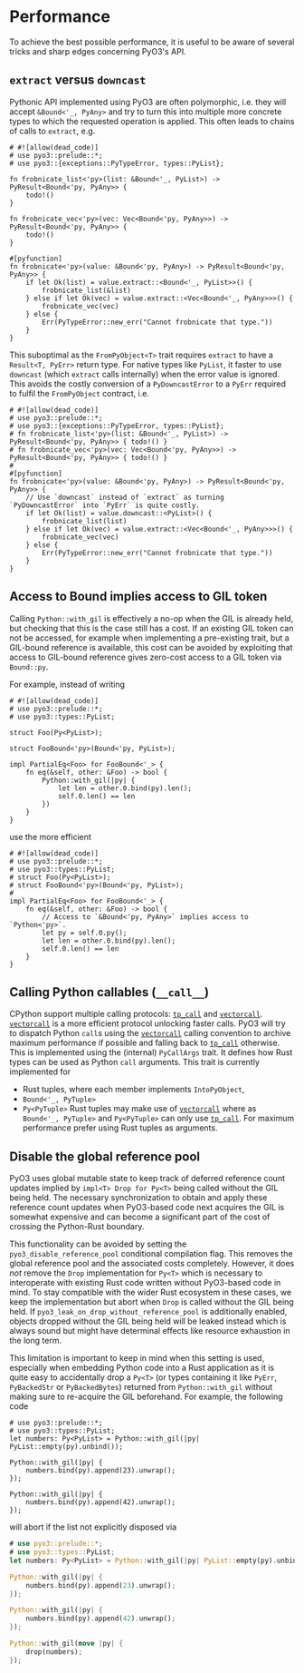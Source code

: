 # Performance

To achieve the best possible performance, it is useful to be aware of several tricks and sharp edges concerning PyO3's API.

## `extract` versus `downcast`

Pythonic API implemented using PyO3 are often polymorphic, i.e. they will accept `&Bound<'_, PyAny>` and try to turn this into multiple more concrete types to which the requested operation is applied. This often leads to chains of calls to `extract`, e.g.

```rust,no_run
# #![allow(dead_code)]
# use pyo3::prelude::*;
# use pyo3::{exceptions::PyTypeError, types::PyList};

fn frobnicate_list<'py>(list: &Bound<'_, PyList>) -> PyResult<Bound<'py, PyAny>> {
    todo!()
}

fn frobnicate_vec<'py>(vec: Vec<Bound<'py, PyAny>>) -> PyResult<Bound<'py, PyAny>> {
    todo!()
}

#[pyfunction]
fn frobnicate<'py>(value: &Bound<'py, PyAny>) -> PyResult<Bound<'py, PyAny>> {
    if let Ok(list) = value.extract::<Bound<'_, PyList>>() {
        frobnicate_list(&list)
    } else if let Ok(vec) = value.extract::<Vec<Bound<'_, PyAny>>>() {
        frobnicate_vec(vec)
    } else {
        Err(PyTypeError::new_err("Cannot frobnicate that type."))
    }
}
```

This suboptimal as the `FromPyObject<T>` trait requires `extract` to have a `Result<T, PyErr>` return type. For native types like `PyList`, it faster to use `downcast` (which `extract` calls internally) when the error value is ignored. This avoids the costly conversion of a `PyDowncastError` to a `PyErr` required to fulfil the `FromPyObject` contract, i.e.

```rust,no_run
# #![allow(dead_code)]
# use pyo3::prelude::*;
# use pyo3::{exceptions::PyTypeError, types::PyList};
# fn frobnicate_list<'py>(list: &Bound<'_, PyList>) -> PyResult<Bound<'py, PyAny>> { todo!() }
# fn frobnicate_vec<'py>(vec: Vec<Bound<'py, PyAny>>) -> PyResult<Bound<'py, PyAny>> { todo!() }
#
#[pyfunction]
fn frobnicate<'py>(value: &Bound<'py, PyAny>) -> PyResult<Bound<'py, PyAny>> {
    // Use `downcast` instead of `extract` as turning `PyDowncastError` into `PyErr` is quite costly.
    if let Ok(list) = value.downcast::<PyList>() {
        frobnicate_list(list)
    } else if let Ok(vec) = value.extract::<Vec<Bound<'_, PyAny>>>() {
        frobnicate_vec(vec)
    } else {
        Err(PyTypeError::new_err("Cannot frobnicate that type."))
    }
}
```

## Access to Bound implies access to GIL token

Calling `Python::with_gil` is effectively a no-op when the GIL is already held, but checking that this is the case still has a cost. If an existing GIL token can not be accessed, for example when implementing a pre-existing trait, but a GIL-bound reference is available, this cost can be avoided by exploiting that access to GIL-bound reference gives zero-cost access to a GIL token via `Bound::py`.

For example, instead of writing

```rust,no_run
# #![allow(dead_code)]
# use pyo3::prelude::*;
# use pyo3::types::PyList;

struct Foo(Py<PyList>);

struct FooBound<'py>(Bound<'py, PyList>);

impl PartialEq<Foo> for FooBound<'_> {
    fn eq(&self, other: &Foo) -> bool {
        Python::with_gil(|py| {
            let len = other.0.bind(py).len();
            self.0.len() == len
        })
    }
}
```

use the more efficient

```rust,no_run
# #![allow(dead_code)]
# use pyo3::prelude::*;
# use pyo3::types::PyList;
# struct Foo(Py<PyList>);
# struct FooBound<'py>(Bound<'py, PyList>);
#
impl PartialEq<Foo> for FooBound<'_> {
    fn eq(&self, other: &Foo) -> bool {
        // Access to `&Bound<'py, PyAny>` implies access to `Python<'py>`.
        let py = self.0.py();
        let len = other.0.bind(py).len();
        self.0.len() == len
    }
}
```

## Calling Python callables (`__call__`)
CPython support multiple calling protocols: [`tp_call`] and [`vectorcall`]. [`vectorcall`] is a more efficient protocol unlocking faster calls.
PyO3 will try to dispatch Python `call`s using the [`vectorcall`] calling convention to archive maximum performance if possible and falling back to [`tp_call`] otherwise.
This is implemented using the (internal) `PyCallArgs` trait. It defines how Rust types can be used as Python `call` arguments. This trait is currently implemented for
- Rust tuples, where each member implements `IntoPyObject`,
- `Bound<'_, PyTuple>`
- `Py<PyTuple>`
Rust tuples may make use of [`vectorcall`] where as `Bound<'_, PyTuple>` and `Py<PyTuple>` can only use [`tp_call`]. For maximum performance prefer using Rust tuples as arguments.


[`tp_call`]: https://docs.python.org/3/c-api/call.html#the-tp-call-protocol
[`vectorcall`]: https://docs.python.org/3/c-api/call.html#the-vectorcall-protocol

## Disable the global reference pool

PyO3 uses global mutable state to keep track of deferred reference count updates implied by `impl<T> Drop for Py<T>` being called without the GIL being held. The necessary synchronization to obtain and apply these reference count updates when PyO3-based code next acquires the GIL is somewhat expensive and can become a significant part of the cost of crossing the Python-Rust boundary.

This functionality can be avoided by setting the `pyo3_disable_reference_pool` conditional compilation flag. This removes the global reference pool and the associated costs completely. However, it does _not_ remove the `Drop` implementation for `Py<T>` which is necessary to interoperate with existing Rust code written without PyO3-based code in mind. To stay compatible with the wider Rust ecosystem in these cases, we keep the implementation but abort when `Drop` is called without the GIL being held. If `pyo3_leak_on_drop_without_reference_pool` is additionally enabled, objects dropped without the GIL being held will be leaked instead which is always sound but might have determinal effects like resource exhaustion in the long term.

This limitation is important to keep in mind when this setting is used, especially when embedding Python code into a Rust application as it is quite easy to accidentally drop a `Py<T>` (or types containing it like `PyErr`, `PyBackedStr` or `PyBackedBytes`) returned from `Python::with_gil` without making sure to re-acquire the GIL beforehand. For example, the following code

```rust,ignore
# use pyo3::prelude::*;
# use pyo3::types::PyList;
let numbers: Py<PyList> = Python::with_gil(|py| PyList::empty(py).unbind());

Python::with_gil(|py| {
    numbers.bind(py).append(23).unwrap();
});

Python::with_gil(|py| {
    numbers.bind(py).append(42).unwrap();
});
```

will abort if the list not explicitly disposed via

```rust
# use pyo3::prelude::*;
# use pyo3::types::PyList;
let numbers: Py<PyList> = Python::with_gil(|py| PyList::empty(py).unbind());

Python::with_gil(|py| {
    numbers.bind(py).append(23).unwrap();
});

Python::with_gil(|py| {
    numbers.bind(py).append(42).unwrap();
});

Python::with_gil(move |py| {
    drop(numbers);
});
```

[conditional-compilation]: https://doc.rust-lang.org/reference/conditional-compilation.html

